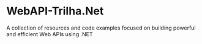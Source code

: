 # WebAPI-Trilha.Net
A collection of resources and code examples focused on building powerful and efficient Web APIs using .NET 
